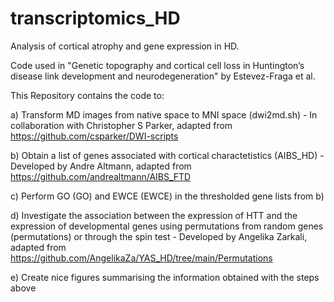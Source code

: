 # transcriptomics_HD
Analysis of cortical atrophy and gene expression in HD.

Code used in "Genetic topography and cortical cell loss in Huntington’s disease link development and neurodegeneration" by Estevez-Fraga et al.

This Repository contains the code to:

a) Transform MD images from native space to MNI space (dwi2md.sh) - In collaboration with Christopher S Parker, adapted from https://github.com/csparker/DWI-scripts

b) Obtain a list of genes associated with cortical charactetistics (AIBS_HD) - Developed by Andre Altmann, adapted from https://github.com/andrealtmann/AIBS_FTD 

c) Perform GO (GO) and EWCE (EWCE) in the thresholded gene lists from b)

d) Investigate the association between the expression of HTT and the expression of developmental genes using permutations from random genes (permutations) or through the spin test - Developed by Angelika Zarkali, adapted from https://github.com/AngelikaZa/YAS_HD/tree/main/Permutations

e) Create nice figures summarising the information obtained with the steps above
